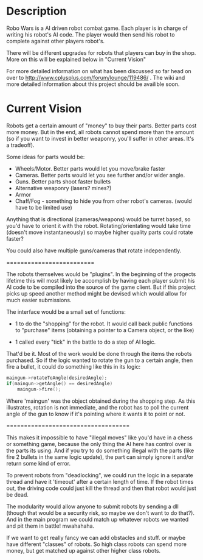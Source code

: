 Description
============
Robo Wars is a AI driven robot combat game. Each player is in charge of writing his robot's AI code. The player would then send his robot to complete against other players robot's.

There will be different upgrades for robots that players can buy in the shop. More on this will be explained below in "Current Vision"

For more detailed information on what has been discussed so far head on over to http://www.cplusplus.com/forum/lounge/119486/ . The wiki and more detailed information about this project should be availible soon.

Current Vision
===============

Robots get a certain amount of "money" to buy their parts. Better parts cost more money. But in the end, all robots cannot spend more than the amount (so if you want to invest in better weaponry, you'll suffer in other areas. It's a tradeoff).

Some ideas for parts would be:
- Wheels/Motor. Better parts would let you move/brake faster
- Cameras. Better parts would let you see further and/or wider angle.
- Guns. Better parts shoot faster bullets
- Alternative weaponry (lasers? mines?)
- Armor
- Chaff/Fog - something to hide you from other robot's cameras. (would have to be limited use)


Anything that is directional (cameras/weapons) would be turret based, so you'd have to orient it with the robot. Rotating/orientating would take time (doesn't move instantaneously) so maybe higher quality parts could rotate faster?

You could also have multiple guns/cameras that rotate independently.

=========================

The robots themselves would be "plugins". In the beginning of the progects lifetime this will most likely be accomplish by having each player submit his AI code to be compiled into the source of the game client. But if this project picks up speed another method might be devised which would allow for much easier submissions.

The interface would be a small set of functions:

- 1 to do the "shopping" for the robot. It would call back public functions to "purchase" items (obtaining a pointer to a Camera object, or the like)

- 1 called every "tick" in the battle to do a step of AI logic.


That'd be it. Most of the work would be done through the items the robots purchased. So if the logic wanted to rotate the gun to a certain angle, then fire a bullet, it could do something like this in its logic:

```cpp
maingun->rotateToAngle(desiredAngle);
if(maingun->getAngle() == desiredAngle)
    maingun->fire();
```


Where 'maingun' was the object obtained during the shopping step. As this illustrates, rotation is not immediate, and the robot has to poll the current angle of the gun to know if it's pointing where it wants it to point or not.


===================================

This makes it impossible to have "illegal moves" like you'd have in a chess or something game, because the only thing the AI here has control over is the parts its using. And if you try to do something illegal with the parts (like fire 2 bullets in the same logic update), the part can simply ignore it and/or return some kind of error.


To prevent robots from "deadlocking", we could run the logic in a separate thread and have it 'timeout' after a certain length of time. If the robot times out, the driving code could just kill the thread and then that robot would just be dead.


The modularity would allow anyone to submit robots by sending a dll (though that would be a security risk, so maybe we don't want to do that?). And in the main program we could match up whatever robots we wanted and pit them in battle! mwahahaha.

If we want to get really fancy we can add obstacles and stuff. or maybe have different "classes" of robots. So high class robots can spend more money, but get matched up against other higher class robots.
